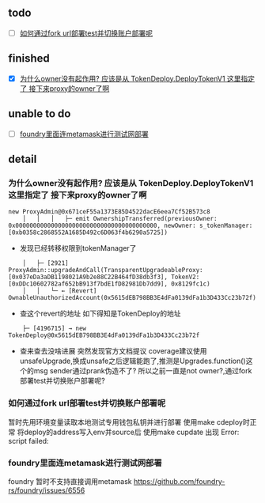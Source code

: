 

## todo
- [ ] [如何通过fork url部署test并切换账户部署呢](#jump2)

## finished
- [x] [为什么owner没有起作用? 应该是从 TokenDeploy.DeployTokenV1 这里指定了 接下来proxy的owner了啊](#jump1)

## unable to do
- [ ] [foundry里面连metamask进行测试网部署](#jump3)

## detail

<span id="jump1"></span>
### 为什么owner没有起作用? 应该是从 TokenDeploy.DeployTokenV1 这里指定了 接下来proxy的owner了啊

```solidity
new ProxyAdmin@0x671ceF55a1373E85D4522dacE6eea7Cf52B573c8
    │   │   │   ├─ emit OwnershipTransferred(previousOwner: 0x0000000000000000000000000000000000000000, newOwner: s_tokenManager: [0xb0358c2868552A1685D492c6D063f4b6290a5725])
```
- 发现已经转移权限到tokenManager了

```solidity
    │   ├─ [2921] ProxyAdmin::upgradeAndCall(TransparentUpgradeableProxy: [0x037eDa3aDB1198021A9b2e88C22B464fD38db3f3], TokenV2: [0xDDc10602782af652bB913f7bdE1fD82981Db7dd9], 0x8129fc1c)
    │   │   └─ ← [Revert] OwnableUnauthorizedAccount(0x5615dEB798BB3E4dFa0139dFa1b3D433Cc23b72f)
```
- 查这个revert的地址 如下得知是TokenDeploy的地址

```
    ├─ [4196715] → new TokenDeploy@0x5615dEB798BB3E4dFa0139dFa1b3D433Cc23b72f
```
- 查来查去没啥进展 突然发现官方文档提议 coverage建议使用unsafeUpgrade,换成unsafe之后逻辑能跑了,推测是Upgrades.function()这个的msg sender通过prank伪造不了? 所以之前一直是not owner?,通过fork部署test并切换账户部署呢?


<span id="jump2"></span>
### 如何通过fork url部署test并切换账户部署呢
暂时先用环境变量读取本地测试专用钱包私钥并进行部署
使用make cdeploy时正常 将deploy的address写入env并source后
使用make cupdate 出现 Error: script failed: <empty revert data>

<span id="jump3"></span>
### foundry里面连metamask进行测试网部署

foundry 暂时不支持直接调用metamask
https://github.com/foundry-rs/foundry/issues/6556